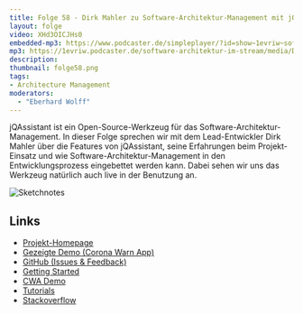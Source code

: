 ```yaml
---
title: Folge 58 - Dirk Mahler zu Software-Architektur-Management mit jQAssistant
layout: folge
video: XHd3OICJHs0
embedded-mp3: https://www.podcaster.de/simpleplayer/?id=show~1evriw~software-architektur-im-stream~pod-f464b75a667f473e4694143ab1&v=1620403958
mp3: https://1evriw.podcaster.de/software-architektur-im-stream/media/DirkMahler.mp3
description: 
thumbnail: folge58.png
tags:
- Architecture Management
moderators:
  - "Eberhard Wolff"
---
```


jQAssistant ist ein Open-Source-Werkzeug für das
Software-Architektur-Management. In dieser Folge sprechen wir mit dem
Lead-Entwickler Dirk Mahler über die Features von jQAssistant, seine
Erfahrungen beim Projekt-Einsatz und wie
Software-Architektur-Management in den Entwicklungsprozess eingebettet
werden kann. Dabei sehen wir uns das Werkzeug natürlich auch live in
der Benutzung an.

![Sketchnotes](/sketchnotes/folge58.jpg)

## Links

* [Projekt-Homepage](https://jqassistant.org)
* [Gezeigte Demo (Corona Warn App)](https://github.com/jqassistant-demo/cwa-server)
* [GitHub (Issues & Feedback)](https://github.com/jqassistant/jqassistant)
* [Getting Started](https://jqassistant.org/get-started/)
* [CWA Demo](https://github.com/jqassistant-demo/cwa-server)
* [Tutorials](https://101.jqassistant.org/startpage/)
* [Stackoverflow](https://stackoverflow.com/questions/tagged/jqassistant)
